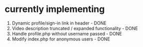 # currently implementing
1. Dynamic profile/sign-in link in header - DONE
2. Video description truncated / expanded functionality - DONE
3. Handle profile.php without username passed - DONE
4. Modify index.php for anonymous users - DONE 